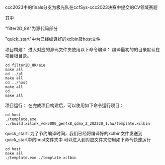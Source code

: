 ccc2023中的finals分支为极光队在ccfSys-ccc2023决赛中提交的CV领域赛题

其中

"filter2D_8K"为源代码部分

"quick_start"中为已经编译好的xclbin及host文件


项目构建：
进入对应的源码文件夹使用以下命令编译：
编译最初的的目录默认在项目根目录。
```
cd filter2D_8K/aie
make all
cd ../pl
make all
cd ../host
make all
cd ..
make all
```

项目运行：
在完成项目构建后，可以使用如下命令运行项目：
```
cd host
./template.exe ../build.xilinx_vck5000_gen4x8_qdma_2_202220_1.hw/template.xclbin
```

quick_start:
为了节约编译时间，我们已经将编译好的xclbin文件发送到quick_start中的host文件夹中
可以进入到对应文件夹使用如下命令快速运行
```
cd host
make all
./template.exe ./template.xclbin 
```
